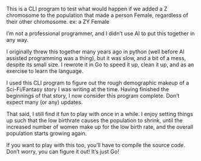 This is a CLI program to test what would happen if we added a Z chromosome to the population that made a person Female, regardless of their other chromosome. ex: a ZY Female

I’m not a professional programmer, and I didn’t use AI to put this together in any way.

I originally threw this together many years ago in python (well before AI assisted programming was a thing), but it was slow, and a bit of a mess, despite its small size.  I rewrote it in Go to speed it up, clean it up, and as an exercise to learn the language.

I used this CLI program to figure out the rough demographic makeup of a Sci-Fi/Fantasy story I was writing at the time.  Having finished the beginnings of that story, I now consider this program complete.  Don’t expect many (or any) updates.

That said, I still find it fun to play with once in a while.  I enjoy setting things up such that the low birthrate causes the population to shrink, until the increased number of women make up for the low birth rate, and the overall population starts growing again.

If you want to play with this too, you’ll have to compile the source code.  Don’t worry, you can figure it out!  It’s just Go!
